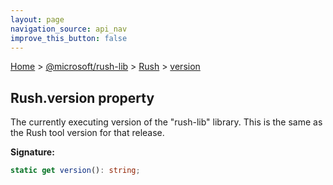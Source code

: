 ```yaml
---
layout: page
navigation_source: api_nav
improve_this_button: false
---
```



[Home](./index.md) &gt; [@microsoft/rush-lib](./rush-lib.md) &gt; [Rush](./rush-lib.rush.md) &gt; [version](./rush-lib.rush.version.md)

## Rush.version property

The currently executing version of the "rush-lib" library. This is the same as the Rush tool version for that release.

<b>Signature:</b>

```typescript
static get version(): string;
```

